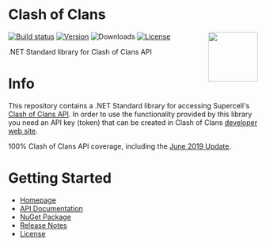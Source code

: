 # Clash of Clans
<img align="right" width="100px" src="https://github.com/tparviainen/clashofclans/raw/master/images/icon.png" />

[![Build status](https://programmingwithtomi.visualstudio.com/GitHub/_apis/build/status/clashofclans)](https://programmingwithtomi.visualstudio.com/GitHub/_build/latest?definitionId=3)
[![Version](https://img.shields.io/nuget/v/ClashOfClans.svg)](https://www.nuget.org/packages/ClashOfClans)
![Downloads](https://img.shields.io/nuget/dt/ClashOfClans.svg)
[![License](https://img.shields.io/github/license/tparviainen/clashofclans.svg)](https://github.com/tparviainen/clashofclans/blob/master/LICENSE)

.NET Standard library for Clash of Clans API

# Info
This repository contains a .NET Standard library for accessing Supercell's 
[Clash of Clans API](https://developer.clashofclans.com/).
In order to use the functionality provided by this library you need an API key (token) that can be 
created in Clash of Clans [developer web site](https://developer.clashofclans.com/).

100% Clash of Clans API coverage, including the [June 2019 Update](https://clashofclans.com/blog/release-notes/).

# Getting Started
- [Homepage](https://tparviainen.github.io/clashofclans/)
- [API Documentation](https://tparviainen.github.io/clashofclans/api/)
- [NuGet Package](https://www.nuget.org/packages/ClashOfClans)
- [Release Notes](https://github.com/tparviainen/clashofclans/releases)
- [License](https://github.com/tparviainen/clashofclans/blob/master/LICENSE)
